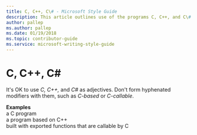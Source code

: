 ```yaml
---
title: C, C++, C\# - Microsoft Style Guide
description: This article outlines use of the programs C, C++, and C\# per Microsoft style guidelines.
author: pallep
ms.author: pallep
ms.date: 01/19/2018
ms.topic: contributor-guide
ms.service: microsoft-writing-style-guide
---
```


# C, C++, C\#

It's OK to use *C, C++,* and *C\#* as adjectives. Don't form hyphenated modifiers with them, such as *C-based* or *C-callable*.

**Examples**  
a C program  
a program based on C++   
built with exported functions that are callable by C
